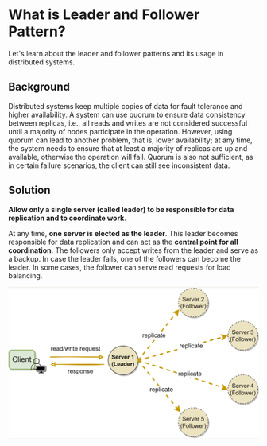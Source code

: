 # What is Leader and Follower Pattern?
Let's learn about the leader and follower patterns and its usage in distributed systems.

## Background
Distributed systems keep multiple copies of data for fault tolerance and higher availability. A system can use quorum to ensure data consistency between replicas, i.e., all reads and writes are not considered successful until a majority of nodes participate in the operation. However, using quorum can lead to another problem, that is, lower availability; at any time, the system needs to ensure that at least a majority of replicas are up and available, otherwise the operation will fail. Quorum is also not sufficient, as in certain failure scenarios, the client can still see inconsistent data.

## Solution
**Allow only a single server (called leader) to be responsible for data replication and to coordinate work**.

At any time, **one server is elected as the leader**. This leader becomes responsible for data replication and can act as the **central point for all coordination**. The followers only accept writes from the leader and serve as a backup. In case the leader fails, one of the followers can become the leader. In some cases, the follower can serve read requests for load balancing.

<div align="center">
  <img src="./leader-follower.png" alt="leader-follower" />
</div>